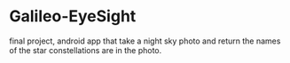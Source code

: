 # Galileo-EyeSight
final project, android app that take a night sky photo and return the names of the star constellations are in the photo.

